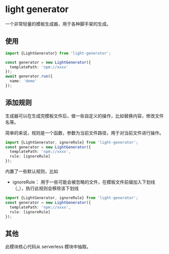 # light generator

一个非常轻量的模板生成器，用于各种脚手架的生成。

## 使用

```ts
import {LightGenerator} from 'light-generator';

const generator = new LightGenerator({
  templatePath: 'npm://xxxx'
});
await generator.run({
  name: 'demo'
});
```

## 添加规则

生成器可以在生成完模板文件后，做一些自定义的操作，比如替换内容，修改文件名等。

简单的来说，规则是一个函数，参数为当前文件路径，用于对当前文件进行操作。

```ts
import {LightGenerator, ignoreRule} from 'light-generator';
const generator = new LightGenerator({
  templatePath: 'npm://xxxx',
  rule: [ignoreRule]
});
```

内置了一些默认规则，比如

- ignoreRule： 用于一些可能会被忽略的文件，在模板文件前缀加入下划线（_），执行此规则会移除该下划线


```ts
import {LightGenerator, ignoreRule} from 'light-generator';
const generator = new LightGenerator({
  templatePath: 'npm://xxxx',
  rule: [ignoreRule]
});
```


## 其他

此模块核心代码从 serverless 模块中抽取。
